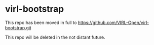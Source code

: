 virl-bootstrap
==============

This repo has been moved in full to
https://github.com/VIRL-Open/virl-bootstrap.git

This repo will be deleted in the not distant future.
